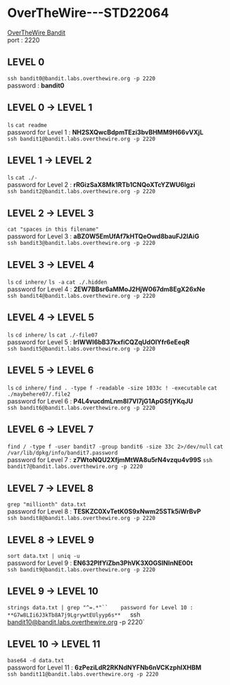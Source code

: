 # OverTheWire---STD22064
[OverTheWire Bandit](https://overthewire.org/wargames/bandit/)  
port : 2220  

## LEVEL 0  
`ssh bandit0@bandit.labs.overthewire.org -p 2220`  
password : **bandit0**  

## LEVEL 0 -> LEVEL 1  
`ls`
`cat readme`  
password for Level 1 : **NH2SXQwcBdpmTEzi3bvBHMM9H66vVXjL**  
`ssh bandit1@bandit.labs.overthewire.org -p 2220`

## LEVEL 1 -> LEVEL 2
`ls`
`cat ./-`  
password for Level 2 : **rRGizSaX8Mk1RTb1CNQoXTcYZWU6lgzi**  
`ssh bandit2@bandit.labs.overthewire.org -p 2220`  

## LEVEL 2 -> LEVEL 3
`cat "spaces in this filename"`  
password for Level 3 : **aBZ0W5EmUfAf7kHTQeOwd8bauFJ2lAiG**  
`ssh bandit3@bandit.labs.overthewire.org -p 2220`  

## LEVEL 3 -> LEVEL 4
`ls`
`cd inhere/`
`ls -a`
`cat ./.hidden`  
password for Level 4 : **2EW7BBsr6aMMoJ2HjW067dm8EgX26xNe**  
`ssh bandit4@bandit.labs.overthewire.org -p 2220`

## LEVEL 4 -> LEVEL 5
`ls`
`cd inhere/`
`ls`
`cat ./-file07`  
password for Level 5 : **lrIWWI6bB37kxfiCQZqUdOIYfr6eEeqR**  
`ssh bandit5@bandit.labs.overthewire.org -p 2220`

## LEVEL 5 -> LEVEL 6
`ls`
`cd inhere/`
`find . -type f -readable -size 1033c ! -executable`
`cat ./maybehere07/.file2`  
password for Level 6 : **P4L4vucdmLnm8I7Vl7jG1ApGSfjYKqJU**  
`ssh bandit6@bandit.labs.overthewire.org -p 2220`

## LEVEL 6 -> LEVEL 7
`find / -type f -user bandit7 -group bandit6 -size 33c 2>/dev/null`
`cat /var/lib/dpkg/info/bandit7.password`  
password for Level 7 : **z7WtoNQU2XfjmMtWA8u5rN4vzqu4v99S**
`ssh bandit7@bandit.labs.overthewire.org -p 2220`  

## LEVEL 7 -> LEVEL 8
`grep "millionth" data.txt`  
password for Level 8 : **TESKZC0XvTetK0S9xNwm25STk5iWrBvP**  
`ssh bandit8@bandit.labs.overthewire.org -p 2220`

## LEVEL 8 -> LEVEL 9
`sort data.txt | uniq -u`   
password for Level 9 : **EN632PlfYiZbn3PhVK3XOGSlNInNE00t**  
`ssh bandit9@bandit.labs.overthewire.org -p 2220`

## LEVEL 9 -> LEVEL 10
`strings data.txt | grep "^=.*"``   
password for Level 10 : **G7w8LIi6J3kTb8A7j9LgrywtEUlyyp6s**  
`ssh bandit10@bandit.labs.overthewire.org -p 2220`  

## LEVEL 10 -> LEVEL 11
`base64 -d data.txt`  
password for Level 11 : **6zPeziLdR2RKNdNYFNb6nVCKzphlXHBM**  
`ssh bandit11@bandit.labs.overthewire.org -p 2220`  
